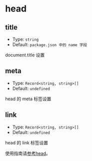# head

## title

- Type: `string`
- Default: `package.json 中的 name 字段`

document.title 设置

## meta

- Type: `Record<string, string>[]`
- Default: `undefined`

head 的 meta 标签设置

## link

- Type: `Record<string, string>[]`
- Default: `undefined`

head 的 link 标签设置

使用指南请[参考head](/convue/zh/guide/head)。
